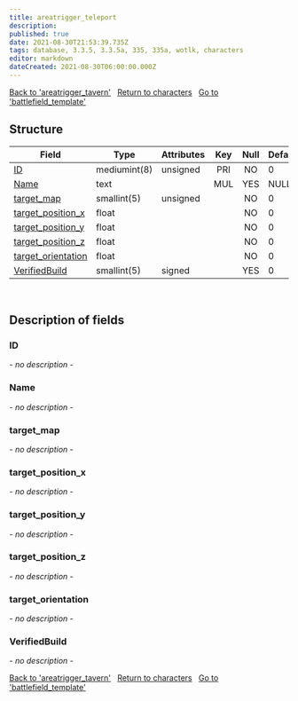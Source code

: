```yaml
---
title: areatrigger_teleport
description: 
published: true
date: 2021-08-30T21:53:39.735Z
tags: database, 3.3.5, 3.3.5a, 335, 335a, wotlk, characters
editor: markdown
dateCreated: 2021-08-30T06:00:00.000Z
---
```


<a href="https://dev.trinitycore.info/en/database/335/characters/areatrigger_tavern" class="mt-5 v-btn v-btn--depressed v-btn--flat v-btn--outlined theme--light v-size--default darkblue--text text--lighten-3"><span class="v-btn__content"><i aria-hidden="true" class="v-icon notranslate v-icon--left mdi mdi-arrow-left theme--light"></i><span>Back to 'areatrigger_tavern'</span></span></a>&nbsp;&nbsp;&nbsp;<a href="https://dev.trinitycore.info/en/database/335/characters/home" class="mt-5 v-btn v-btn--depressed v-btn--flat v-btn--outlined theme--light v-size--default darkblue--text text--lighten-3"><span class="v-btn__content"><i aria-hidden="true" class="v-icon notranslate v-icon--left mdi mdi-home-outline theme--light"></i><span>Return to characters</span></span></a>&nbsp;&nbsp;&nbsp;<a href="https://dev.trinitycore.info/en/database/335/characters/battlefield_template" class="mt-5 v-btn v-btn--depressed v-btn--flat v-btn--outlined theme--light v-size--default darkblue--text text--lighten-3"><span class="v-btn__content"><span>Go to 'battlefield_template'</span><i aria-hidden="true" class="v-icon notranslate v-icon--right mdi mdi-arrow-right theme--light"></i></span></a>

## Structure

| Field | Type | Attributes | Key | Null | Default | Extra | Comment |
| --- | --- | --- | :---: | :---: | --- | --- | --- |
| [ID](#id) | mediumint(8) | unsigned | PRI | NO | 0 |  |  |
| [Name](#name) | text |  | MUL | YES | NULL |  |  |
| [target_map](#target_map) | smallint(5) | unsigned |  | NO | 0 |  |  |
| [target_position_x](#target_position_x) | float |  |  | NO | 0 |  |  |
| [target_position_y](#target_position_y) | float |  |  | NO | 0 |  |  |
| [target_position_z](#target_position_z) | float |  |  | NO | 0 |  |  |
| [target_orientation](#target_orientation) | float |  |  | NO | 0 |  |  |
| [VerifiedBuild](#verifiedbuild) | smallint(5) | signed |  | YES | 0 |  |  |
&nbsp;
## Description of fields

### ID
*- no description -*
&nbsp;

### Name
*- no description -*
&nbsp;

### target_map
*- no description -*
&nbsp;

### target_position_x
*- no description -*
&nbsp;

### target_position_y
*- no description -*
&nbsp;

### target_position_z
*- no description -*
&nbsp;

### target_orientation
*- no description -*
&nbsp;

### VerifiedBuild
*- no description -*
&nbsp;

<a href="https://dev.trinitycore.info/en/database/335/characters/areatrigger_tavern" class="mt-5 v-btn v-btn--depressed v-btn--flat v-btn--outlined theme--light v-size--default darkblue--text text--lighten-3"><span class="v-btn__content"><i aria-hidden="true" class="v-icon notranslate v-icon--left mdi mdi-arrow-left theme--light"></i><span>Back to 'areatrigger_tavern'</span></span></a>&nbsp;&nbsp;&nbsp;<a href="https://dev.trinitycore.info/en/database/335/characters/home" class="mt-5 v-btn v-btn--depressed v-btn--flat v-btn--outlined theme--light v-size--default darkblue--text text--lighten-3"><span class="v-btn__content"><i aria-hidden="true" class="v-icon notranslate v-icon--left mdi mdi-home-outline theme--light"></i><span>Return to characters</span></span></a>&nbsp;&nbsp;&nbsp;<a href="https://dev.trinitycore.info/en/database/335/characters/battlefield_template" class="mt-5 v-btn v-btn--depressed v-btn--flat v-btn--outlined theme--light v-size--default darkblue--text text--lighten-3"><span class="v-btn__content"><span>Go to 'battlefield_template'</span><i aria-hidden="true" class="v-icon notranslate v-icon--right mdi mdi-arrow-right theme--light"></i></span></a>

